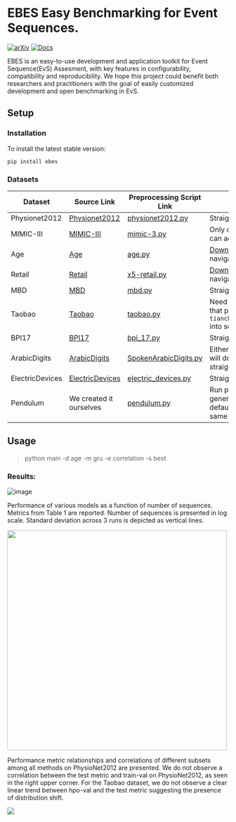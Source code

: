 # EBES Easy Benchmarking for Event Sequences.

[![arXiv](https://img.shields.io/badge/arXiv-2410.03399-b31b1b.svg)](https://arxiv.org/abs/2410.03399)
[![Docs](https://badgen.net/static/Docs/EBES/green)](https://on-point-rnd.github.io/EBES/)

EBES is an easy-to-use development and application toolkit for Event Sequence(EvS) Assesment, with key features in configurability, compatibility and reproducibility. We hope this project could benefit both researchers and practitioners with the goal of easily customized development and open benchmarking in EvS.


## Setup
### Installation
To install the latest stable version:
```
pip install ebes
```
### Datasets
| Dataset         | Source Link                                                                 | Preprocessing Script Link                                                                 | Download Instructions                                                                                               |
|-----------------|----------------------------------------------------------------------------|-------------------------------------------------------------------------------------------|---------------------------------------------------------------------------------------------------------------------|
| Physionet2012   | [Physionet2012](https://physionet.org/content/challenge-2012/1.0.0/)        | [physionet2012.py](https://github.com/On-Point-RND/EBES/blob/main/preprocess/physionet2012.py) | Straightforward download on site                                                                                    |
| MIMIC-III       | [MIMIC-III](https://physionet.org/content/mimiciii/1.4/)                    | [mimic-3.py](https://github.com/On-Point-RND/EBES/blob/main/preprocess/mimic-3.py)        | Only credentialed users who sign the DUA can access the files.                                                      |
| Age             | [Age](https://ods.ai/competitions/sberbank-sirius-lesson/data)             | [age.py](https://github.com/On-Point-RND/EBES/blob/main/preprocess/age.py)                | [Download here](https://storage.yandexcloud.net/datasouls-competitions/sirius/data.zip) if you have difficulties navigating site |
| Retail          | [Retail](https://ods.ai/competitions/x5-retailhero-uplift-modeling/data)   | [x5-retail.py](https://github.com/On-Point-RND/EBES/blob/main/preprocess/x5-retail.py)    | [Download here](https://storage.yandexcloud.net/datasouls-ods/materials/9c6913e5/retailhero-uplift.zip) if you have difficulties navigating site |
| MBD             | [MBD](https://huggingface.co/datasets/ai-lab/MBD)                           | [mbd.py](https://github.com/On-Point-RND/EBES/blob/main/preprocess/mbd.py)                | Straightforward download on site                                                                                    |
| Taobao          | [Taobao](https://tianchi.aliyun.com/dataset/46)                             | [taobao.py](https://github.com/On-Point-RND/EBES/blob/main/preprocess/taobao.py)          | Need to login on site to download. After that pass `tianchi_mobile_recommend_train_user.csv` into script           |
| BPI17           | [BPI17](https://data.4tu.nl/articles/_/12696884/1)                          | [bpi_17.py](https://github.com/On-Point-RND/EBES/blob/main/preprocess/bpi_17.py)          | Straightforward download on site                                                                                    |
| ArabicDigits    | [ArabicDigits](https://www.timeseriesclassification.com/description.php?Dataset=SpokenArabicDigits) | [SpokenArabicDigits.py](https://github.com/On-Point-RND/EBES/blob/main/preprocess/SpokenArabicDigits.py) | Either just run preprocessing script and it will download automatically, or straightforward download on site       |
| ElectricDevices | [ElectricDevices](https://www.timeseriesclassification.com/description.php?Dataset=ElectricDevices) | [electric_devices.py](https://github.com/On-Point-RND/EBES/blob/main/preprocess/electric_devices.py) | Straightforward download on site                                                                                    |
| Pendulum        | We created it ourselves                                                     | [pendulum.py](https://github.com/On-Point-RND/EBES/blob/main/preprocess/pendulum.py)      | Run preprocessing script in order to generate from scratch. Make sure to keep default `seed=0` in order to get exactly same dataset. |


## Usage
>python main -d age -m gru -e correlation -s best

### Results:
![image](https://github.com/user-attachments/assets/68532c78-af68-4c78-86e8-f7677fdf635d)



Performance of various models as a function of number of sequences. Metrics from Table 1 are reported. Number of sequences is presented in log scale. Standard deviation across 3 runs is depicted as vertical lines.

<img src="https://arxiv.org/html/2410.03399v1/x5.png" width="500">

Performance metric relationships and correlations of different subsets among all methods on PhysioNet2012 are presented. We do not observe a correlation between the test metric and train-val on PhysioNet2012, as seen in the right upper corner. For the Taobao dataset, we do not observe a clear linear trend between hpo-val and the test metric suggesting the presence of distribution shift.

<img src="https://arxiv.org/html/2410.03399v1/x11.png">
